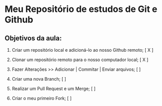 # Meu Repositório de estudos de Git e Github

## Objetivos da aula:

1. Criar um repositório local e adicioná-lo ao nosso Github remoto; [ X ]

2. Clonar um repositório remoto para o nosso computador local; [ X ]

3. Fazer Alterações >> Adicionar | Commitar | Enviar arquivos; [ ]

4. Criar uma nova Branch; [ ]

5. Realizar um Pull Request e um Merge; [ ]

6. Criar o meu primeiro Fork; [ ]
